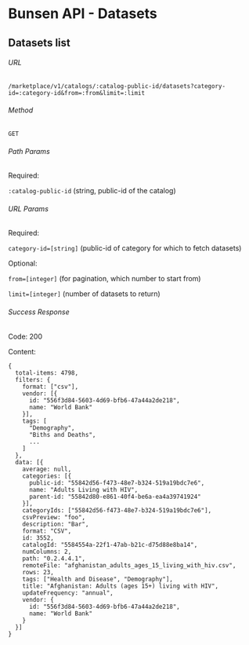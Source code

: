 # Bunsen API - Datasets

## Datasets list

###### URL

`/marketplace/v1/catalogs/:catalog-public-id/datasets?category-id=:category-id&from=:from&limit=:limit`

###### Method

`GET`

###### Path Params

Required:

`:catalog-public-id` (string, public-id of the catalog)

###### URL Params

Required:

`category-id=[string]` (public-id of category for which to fetch datasets)

Optional:

`from=[integer]` (for pagination, which number to start from)

`limit=[integer]` (number of datasets to return)

###### Success Response

Code: 200

Content:
```
{
  total-items: 4798,
  filters: {
    format: ["csv"],
    vendor: [{
      id: "556f3d84-5603-4d69-bfb6-47a44a2de218",
      name: "World Bank"
    }],
    tags: [
      "Demography",
      "Biths and Deaths",
      ...
    ]
  },
  data: [{
    average: null,
    categories: [{
      public-id: "55842d56-f473-48e7-b324-519a19bdc7e6",
      name: "Adults Living with HIV",
      parent-id: "55842d80-e861-40f4-be6a-ea4a39741924"
    }],
    categoryIds: ["55842d56-f473-48e7-b324-519a19bdc7e6"],
    csvPreview: "foo",
    description: "Bar",
    format: "CSV",
    id: 3552,
    catalogId: "5584554a-22f1-47ab-b21c-d75d88e8ba14",
    numColumns: 2,
    path: "0.2.4.4.1",
    remoteFile: "afghanistan_adults_ages_15_living_with_hiv.csv",
    rows: 23,
    tags: ["Health and Disease", "Demography"],
    title: "Afghanistan: Adults (ages 15+) living with HIV",
    updateFrequency: "annual",
    vendor: {
      id: "556f3d84-5603-4d69-bfb6-47a44a2de218",
      name: "World Bank"
    }
  }]
}
```
